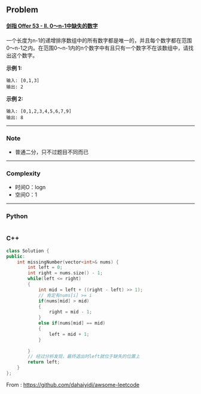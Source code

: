 ## Problem

#### [剑指 Offer 53 - II. 0～n-1中缺失的数字](https://leetcode.cn/problems/que-shi-de-shu-zi-lcof/)

一个长度为n-1的递增排序数组中的所有数字都是唯一的，并且每个数字都在范围0～n-1之内。在范围0～n-1内的n个数字中有且只有一个数字不在该数组中，请找出这个数字。

 

**示例 1:**

```
输入: [0,1,3]
输出: 2
```

**示例 2:**

```
输入: [0,1,2,3,4,5,6,7,9]
输出: 8
```

 

------

### Note

- 普通二分，只不过题目不同而已

------

### Complexity

- 时间O：logn
- 空间O：1

------

### Python

```python

```

### C++

```C++
class Solution {
public:
    int missingNumber(vector<int>& nums) {
        int left = 0;
        int right = nums.size() - 1;
        while(left <= right)
        {
            int mid = left + ((right - left) >> 1);
            // 肯定有nums[i] >= i
            if(nums[mid] > mid)
            {
                right = mid - 1;
            }
            else if(nums[mid] == mid)
            {
                left = mid + 1;
            }
            
        }
        // 经过分析发现，最终退出时left就位于缺失的位置上
        return left;
    }
};
```



From : https://github.com/dahaiyidi/awsome-leetcode
